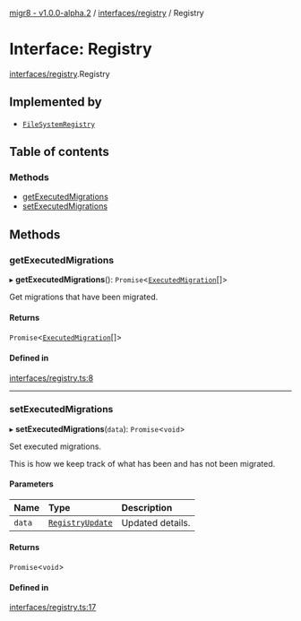 [migr8 - v1.0.0-alpha.2](../README.md) / [interfaces/registry](../modules/interfaces_registry.md) / Registry

# Interface: Registry

[interfaces/registry](../modules/interfaces_registry.md).Registry

## Implemented by

- [`FileSystemRegistry`](../classes/registry_drivers_file_system_registry.FileSystemRegistry.md)

## Table of contents

### Methods

- [getExecutedMigrations](interfaces_registry.Registry.md#getexecutedmigrations)
- [setExecutedMigrations](interfaces_registry.Registry.md#setexecutedmigrations)

## Methods

### getExecutedMigrations

▸ **getExecutedMigrations**(): `Promise`<[`ExecutedMigration`](interfaces_executed_migration.ExecutedMigration.md)[]\>

Get migrations that have been migrated.

#### Returns

`Promise`<[`ExecutedMigration`](interfaces_executed_migration.ExecutedMigration.md)[]\>

#### Defined in

[interfaces/registry.ts:8](https://github.com/prasadrajandran/migr8/blob/2cfde22/src/interfaces/registry.ts#L8)

---

### setExecutedMigrations

▸ **setExecutedMigrations**(`data`): `Promise`<`void`\>

Set executed migrations.

This is how we keep track of what has been and has not been migrated.

#### Parameters

| Name   | Type                                                             | Description      |
| :----- | :--------------------------------------------------------------- | :--------------- |
| `data` | [`RegistryUpdate`](interfaces_registry_update.RegistryUpdate.md) | Updated details. |

#### Returns

`Promise`<`void`\>

#### Defined in

[interfaces/registry.ts:17](https://github.com/prasadrajandran/migr8/blob/2cfde22/src/interfaces/registry.ts#L17)
